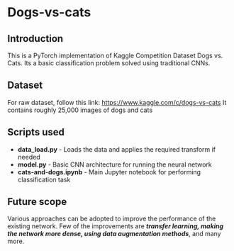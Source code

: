 # Dogs-vs-cats
 
 ## Introduction
 
This is a PyTorch implementation of Kaggle Competition Dataset Dogs vs. Cats. Its a basic classification problem solved using traditional CNNs.
 
 ## Dataset
 
 For raw dataset, follow this link: https://www.kaggle.com/c/dogs-vs-cats
 It contains roughly 25,000 images of dogs and cats
 
 ## Scripts used
 
 * __data_load.py__ - Loads the data and applies the required transform if needed
 * __model.py__ - Basic CNN architecture for running the neural network
 * __cats-and-dogs.ipynb__ - Main Jupyter notebook for performing classification task

## Future scope

Various approaches can be adopted to improve the performance of the existing network. Few of the improvements are *__transfer learning, making the network more dense, using data augmentation methods__*, and many more. 

